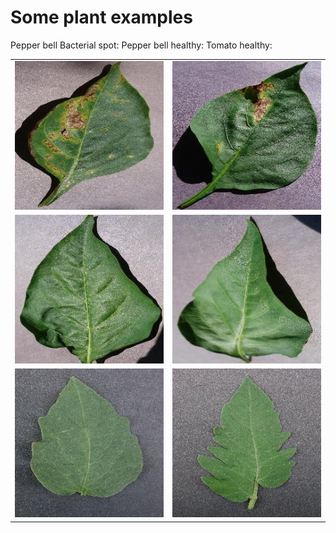 # Some plant examples

<table>
  <tr>Pepper bell Bacterial spot:
    <td align="center">
      <img src="1-0022d6b7-d47c-4ee2-ae9a-392a53f48647___JR_B.Spot 8964.jpg" alt="Image 1" width="256">
    </td>
    <td align="center">
      <img src="2-006adb74-934f-448f-a14f-62181742127b___JR_B.Spot 3395.jpg" alt="Image 2" width="256">
    </td>
  </tr>
  <tr>Pepper bell healthy:
    <td align="center">
      <img src="3-00100ffa-095e-4881-aebf-61fe5af7226e___JR_HL 7886.jpg" alt="Image 3" width="256">
    </td>
    <td align="center">
      <img src="4-00208a93-7687-4e8c-b79e-3138687e0f38___JR_HL 7955.jpg" alt="Image 4" width="256">
    </td>
  </tr>
  <tr>Tomato healthy:
    <td align="center">
      <img src="5-000146ff-92a4-4db6-90ad-8fce2ae4fddd___GH_HL Leaf 259.1.jpg" alt="Image 5" width="256">
    </td>
    <td align="center">
      <img src="6-000bf685-b305-408b-91f4-37030f8e62db___GH_HL Leaf 308.1.jpg" alt="Image 6" width="256">
    </td>
  </tr>
</table>
